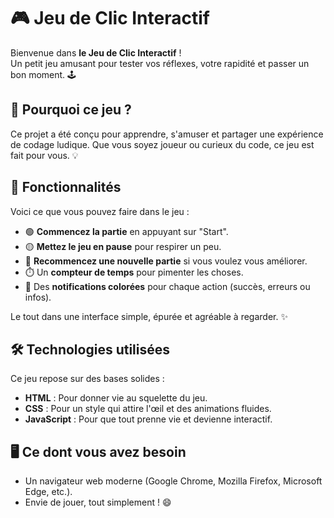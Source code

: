 # 🎮 Jeu de Clic Interactif  

Bienvenue dans **le Jeu de Clic Interactif** !  
Un petit jeu amusant pour tester vos réflexes, votre rapidité et passer un bon moment. 🕹️  

## 🌟 Pourquoi ce jeu ?  
Ce projet a été conçu pour apprendre, s'amuser et partager une expérience de codage ludique. Que vous soyez joueur ou curieux du code, ce jeu est fait pour vous. 💡  

## 🚀 Fonctionnalités  
Voici ce que vous pouvez faire dans le jeu :  
- 🟢 **Commencez la partie** en appuyant sur "Start".  
- 🟡 **Mettez le jeu en pause** pour respirer un peu.  
- 🔄 **Recommencez une nouvelle partie** si vous voulez vous améliorer.  
- ⏱️ Un **compteur de temps** pour pimenter les choses.  
- 🎨 Des **notifications colorées** pour chaque action (succès, erreurs ou infos).  

Le tout dans une interface simple, épurée et agréable à regarder. ✨  

## 🛠️ Technologies utilisées  
Ce jeu repose sur des bases solides :  
- **HTML** : Pour donner vie au squelette du jeu.  
- **CSS** : Pour un style qui attire l'œil et des animations fluides.  
- **JavaScript** : Pour que tout prenne vie et devienne interactif.  

## 🖥️ Ce dont vous avez besoin  
- Un navigateur web moderne (Google Chrome, Mozilla Firefox, Microsoft Edge, etc.).  
- Envie de jouer, tout simplement ! 😄  